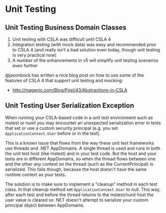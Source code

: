 # Unit Testing

## Unit Testing Business Domain Classes

1.	Unit testing with CSLA was difficult until CSLA 4
1.	Integration testing (with mock data) was easy and recommended prior to CSLA 4 (and really isn’t a bad solution even today, though unit testing is very practical now)
1.	A number of the enhancements in v5 will simplify unit testing scenarios even further

@jasonbock has written a nice blog post on how to use some of the features of CSLA 4 that support unit testing and mocking:

* http://magenic.com/Blog/Post/43/Abstractions-in-CSLA

## Unit Testing User Serialization Exception

When running your CSLA-based code in a unit test environment such as mstest or nunit you may encounter an unexpected serialization error in tests that set or use a custom security principal (e.g. you set `ApplicationContext.User` before or in the test).

This is a known issue that flows from the way these unit test frameworks use threads and .NET AppDomains. A single thread is used and runs in both the unit test host (like mstest) and in your test code. But the host and your tests are in different AppDomains, so when the thread flows between one and the other any context on the thread (such as the CurrentPrincipal) is serialized. This fails though, because the host doesn't have the same runtime context as your tests.

The solution is to make sure to implement a "cleanup" method in each test class. In that cleanup method set `ApplicationContext.User` to null. This way, after each test and before the thread returns to the mstest/nunit host the user value is cleared so .NET doesn't attempt to serialize your custom principal object between AppDomains.
